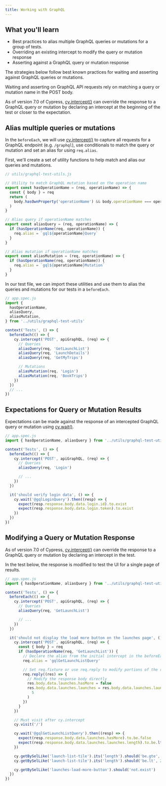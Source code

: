 ```yaml
---
title: Working with GraphQL
---
```


<Alert type="info">

## <Icon name="graduation-cap"></Icon> What you'll learn

- Best practices to alias multiple GraphQL queries or mutations for a group of tests.
- Overriding an existing intercept to modify the query or mutation response
- Asserting against a GraphQL query or mutation response

</Alert>

The strategies below follow best known practices for waiting and asserting against GraphQL queries or mutations.

Waiting and asserting on GraphQL API requests rely on matching a query or mutation name in the POST body.

As of version 7.0 of Cypress, [cy.intercept()](/api/commands/intercept) can override the response to a GraphQL query or mutation by declaring an intercept at the beginning of the test or closer to the expectation.

## Alias multiple queries or mutations

In the `beforeEach`, we will use [cy.intercept()](/api/commands/intercept) to capture all requests for a GraphQL endpoint (e.g. `/graphql`), use conditionals to match the query or mutation and set an alias for using `req.alias`.

First, we'll create a set of utility functions to help match and alias our queries and mutations.

```js
// utils/graphql-test-utils.js

// Utility to match GraphQL mutation based on the operation name
export const hasOperationName = (req, operationName) => {
  const { body } = req
  return (
    body.hasOwnProperty('operationName') && body.operationName === operationName
  )
}

// Alias query if operationName matches
export const aliasQuery = (req, operationName) => {
  if (hasOperationName(req, operationName)) {
    req.alias = `gql${operationName}Query`
  }
}

// Alias mutation if operationName matches
export const aliasMutation = (req, operationName) => {
  if (hasOperationName(req, operationName)) {
    req.alias = `gql${operationName}Mutation`
  }
}
```

In our test file, we can import these utilities and use them to alias the queries and mutations for our tests in a `beforeEach`.

```js
// app.spec.js
import {
  hasOperationName,
  aliasQuery,
  aliasMutation,
} from '../utils/graphql-test-utils'

context('Tests', () => {
  beforeEach(() => {
    cy.intercept('POST', apiGraphQL, (req) => {
      // Queries
      aliasQuery(req, 'GetLaunchList')
      aliasQuery(req, 'LaunchDetails')
      aliasQuery(req, 'GetMyTrips')

      // Mutations
      aliasMutation(req, 'Login')
      aliasMutation(req, 'BookTrips')
    })
  })
  // ...
})
```

## Expectations for Query or Mutation Results

Expectations can be made against the response of an intercepted GraphQL query or mutation using [cy.wait()](/api/commands/wait).

```js
// app.spec.js
import { hasOperationName, aliasQuery } from '../utils/graphql-test-utils'

context('Tests', () => {
  beforeEach(() => {
    cy.intercept('POST', apiGraphQL, (req) => {
      // Queries
      aliasQuery(req, 'Login')

      // ...
    })
  })

  it('should verify login data', () => {
    cy.wait('@gqlLoginQuery').then((resp) => {
      expect(resp.response.body.data.login.id).to.exist
      expect(resp.response.body.data.login.token).to.exist
    })
  })
})
```

## Modifying a Query or Mutation Response

As of version 7.0 of Cypress, [cy.intercept()](/api/commands/intercept) can override the response to a GraphQL query or mutation by declaring an intercept in the test.

In the test below, the response is modified to test the UI for a single page of results.

```js
// app.spec.js
import { hasOperationName, aliasQuery } from '../utils/graphql-test-utils'

context('Tests', () => {
  beforeEach(() => {
    cy.intercept('POST', apiGraphQL, (req) => {
      // Queries
      aliasQuery(req, 'GetLaunchList')

      // ...
    })
  })

  it('should not display the load more button on the launches page', () => {
    cy.intercept('POST', apiGraphQL, (req) => {
      const { body } = req
      if (hasOperationName(req, 'GetLaunchList')) {
        // Declare the alias from the initial intercept in the beforeEach
        req.alias = 'gqlGetLaunchListQuery'

        // Set req.fixture or use req.reply to modify portions of the response
        req.reply((res) => {
          // Modify the response body directly
          res.body.data.launches.hasMore = false
          res.body.data.launches.launches = res.body.data.launches.launches.slice(
            5
          )
        })
      }
    })

    // Must visit after cy.intercept
    cy.visit('/')

    cy.wait('@gqlGetLaunchListQuery').then((resp) => {
      expect(resp.response.body.data.launches.hasMore).to.be.false
      expect(resp.response.body.data.launches.launches.length).to.be.lte(20)
    })

    cy.getBySelLike('launch-list-tile').its('length').should('be.gte', 1)
    cy.getBySelLike('launch-list-tile').its('length').should('be.lt', 20)

    cy.getBySelLike('launches-load-more-button').should('not.exist')
  })
})
```
